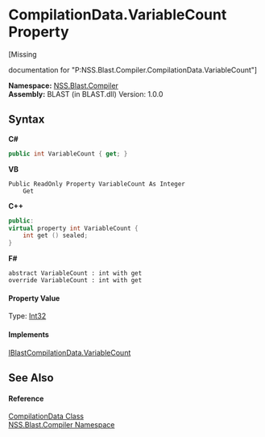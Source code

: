 # CompilationData.VariableCount Property 
 

\[Missing <summary> documentation for "P:NSS.Blast.Compiler.CompilationData.VariableCount"\]

**Namespace:**&nbsp;<a href="26a25caa-f50b-92ad-f15c-dbb9db1493ae.md">NSS.Blast.Compiler</a><br />**Assembly:**&nbsp;BLAST (in BLAST.dll) Version: 1.0.0

## Syntax

**C#**<br />
``` C#
public int VariableCount { get; }
```

**VB**<br />
``` VB
Public ReadOnly Property VariableCount As Integer
	Get
```

**C++**<br />
``` C++
public:
virtual property int VariableCount {
	int get () sealed;
}
```

**F#**<br />
``` F#
abstract VariableCount : int with get
override VariableCount : int with get
```


#### Property Value
Type: <a href="https://docs.microsoft.com/dotnet/api/system.int32" target="_blank" rel="noopener noreferrer">Int32</a>

#### Implements
<a href="44193f79-2cfa-e81a-6ba7-eaafb02a5b5e.md">IBlastCompilationData.VariableCount</a><br />

## See Also


#### Reference
<a href="52667f7e-8dc6-6543-e265-fdc90d6834fa.md">CompilationData Class</a><br /><a href="26a25caa-f50b-92ad-f15c-dbb9db1493ae.md">NSS.Blast.Compiler Namespace</a><br />
